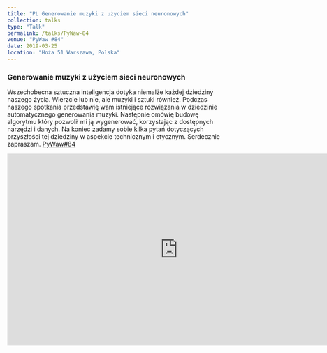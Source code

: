 ```yaml
---
title: "PL Generowanie muzyki z użyciem sieci neuronowych"
collection: talks
type: "Talk"
permalink: /talks/PyWaw-84
venue: "PyWaw #84"
date: 2019-03-25
location: "Hoża 51 Warszawa, Polska"
---
```


### Generowanie muzyki z użyciem sieci neuronowych

Wszechobecna sztuczna inteligencja dotyka niemalże każdej dziedziny naszego życia. Wierzcie lub nie, ale muzyki i sztuki również. Podczas naszego spotkania przedstawię wam istniejące rozwiązania w dziedzinie automatycznego generowania muzyki. Następnie omówię budowę algorytmu który pozwolił mi ją wygenerować, korzystając z dostępnych narzędzi i danych. Na koniec zadamy sobie kilka pytań dotyczących przyszłości tej dziedziny w aspekcie technicznym i etycznym. Serdecznie zapraszam. [PyWaw#84](http://pywaw.org/84/)

<iframe width="780" height="440" src="http://www.youtube.com/embed/NytC56ZQhCo?wmode=opaque" frameborder="0" allowfullscreen="" style="box-sizing: border-box;"></iframe>